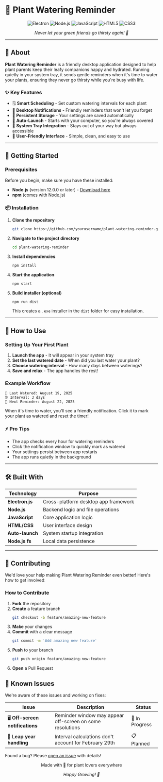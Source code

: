 # 🌱 Plant Watering Reminder

<div align="center">
  <img src="https://img.shields.io/badge/Electron-2B2E3A?style=for-the-badge&logo=electron&logoColor=9FEAF9" alt="Electron">
  <img src="https://img.shields.io/badge/Node.js-43853D?style=for-the-badge&logo=node.js&logoColor=white" alt="Node.js">
  <img src="https://img.shields.io/badge/JavaScript-F7DF1E?style=for-the-badge&logo=javascript&logoColor=black" alt="JavaScript">
  <img src="https://img.shields.io/badge/HTML5-E34F26?style=for-the-badge&logo=html5&logoColor=white" alt="HTML5">
  <img src="https://img.shields.io/badge/CSS3-1572B6?style=for-the-badge&logo=css3&logoColor=white" alt="CSS3">
</div>

<div align="center">
  <p><em>Never let your green friends go thirsty again! 💚</em></p>
</div>

---

## 📖 About

**Plant Watering Reminder** is a friendly desktop application designed to help plant parents keep their leafy companions happy and hydrated. Running quietly in your system tray, it sends gentle reminders when it's time to water your plants, ensuring they never go thirsty while you're busy with life.

### ✨ Key Features

- 🗓️ **Smart Scheduling** - Set custom watering intervals for each plant
- 🔔 **Desktop Notifications** - Friendly reminders that won't let you forget
- 💾 **Persistent Storage** - Your settings are saved automatically
- 🚀 **Auto-Launch** - Starts with your computer, so you're always covered
- 🎯 **System Tray Integration** - Stays out of your way but always accessible
- 📱 **User-Friendly Interface** - Simple, clean, and easy to use

---

## 🚀 Getting Started

### Prerequisites

Before you begin, make sure you have these installed:

- **Node.js** (version 12.0.0 or later) - [Download here](https://nodejs.org/)
- **npm** (comes with Node.js)

### 📦 Installation

1. **Clone the repository**
   ```bash
   git clone https://github.com/yourusername/plant-watering-reminder.git
   ```

2. **Navigate to the project directory**
   ```bash
   cd plant-watering-reminder
   ```

3. **Install dependencies**
   ```bash
   npm install
   ```

4. **Start the application**
   ```bash
   npm start
   ```

5. **Build installer (optional)**
   ```bash
   npm run dist
   ```
   This creates a `.exe` installer in the `dist` folder for easy installation.

---

## 🌿 How to Use

### Setting Up Your First Plant

1. **Launch the app** - It will appear in your system tray
2. **Set the last watered date** - When did you last water your plant?
3. **Choose watering interval** - How many days between waterings?
4. **Save and relax** - The app handles the rest!

### Example Workflow

```
🌱 Last Watered: August 19, 2025
⏰ Interval: 3 days
📅 Next Reminder: August 22, 2025
```

When it's time to water, you'll see a friendly notification. Click it to mark your plant as watered and reset the timer!

### ⚡ Pro Tips

- The app checks every hour for watering reminders
- Click the notification window to quickly mark as watered
- Your settings persist between app restarts
- The app runs quietly in the background

---

## 🛠️ Built With

| Technology | Purpose |
|------------|---------|
| **Electron.js** | Cross-platform desktop app framework |
| **Node.js** | Backend logic and file operations |
| **JavaScript** | Core application logic |
| **HTML/CSS** | User interface design |
| **Auto-launch** | System startup integration |
| **Node.js fs** | Local data persistence |

---

## 🤝 Contributing

We'd love your help making Plant Watering Reminder even better! Here's how to get involved:

### How to Contribute

1. **Fork** the repository
2. **Create** a feature branch
   ```bash
   git checkout -b feature/amazing-new-feature
   ```
3. **Make** your changes
4. **Commit** with a clear message
   ```bash
   git commit -m 'Add amazing new feature'
   ```
5. **Push** to your branch
   ```bash
   git push origin feature/amazing-new-feature
   ```
6. **Open** a Pull Request


## 🐛 Known Issues

We're aware of these issues and working on fixes:

| Issue | Description | Status |
|-------|-------------|---------|
| 🖥️ **Off-screen notifications** | Reminder window may appear off-screen on some resolutions | 🔧 In Progress |
| 📅 **Leap year handling** | Interval calculations don't account for February 29th | 📋 Planned |

Found a bug? Please [open an issue](https://github.com/TechySakib/plant-watering-reminder/issues) with details!



<div align="center">
  <p>Made with 💚 for plant lovers everywhere</p>
  <p><em>Happy Growing! 🌱</em></p>
</div>
